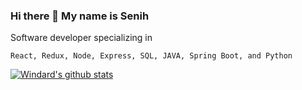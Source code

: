 ### Hi there 👋 My name is Senih

Software developer specializing in

```React, Redux, Node, Express, SQL, JAVA, Spring Boot, and Python```

[![Windard's github stats](https://github-readme-stats.vercel.app/api?username=aydinsenih&show_icons=true&theme=dark)](https://github.com/aydinsenih)

<!--
**aydinsenih/aydinsenih** is a ✨ _special_ ✨ repository because its `README.md` (this file) appears on your GitHub profile.

Here are some ideas to get you started:

- 🔭 I’m currently working on ...
- 🌱 I’m currently learning ...
- 👯 I’m looking to collaborate on ...
- 🤔 I’m looking for help with ...
- 💬 Ask me about ...
- 📫 How to reach me: ...
- 😄 Pronouns: ...
- ⚡ Fun fact: ...
-->
